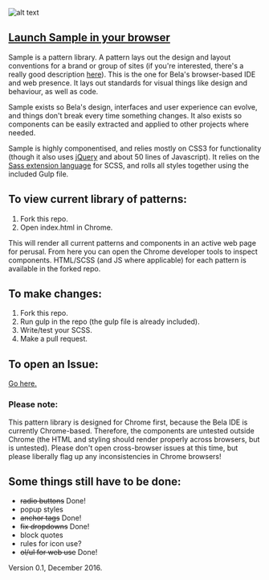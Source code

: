 ![alt text][logo]

[logo]: https://raw.githubusercontent.com/disastrid/bela_patternLibrary/master/logo.png "Sample: A Library for Bela"

## [Launch Sample in your browser](https://belaplatform.github.io/bela_sample/)

Sample is a pattern library. A pattern lays out the design and layout conventions for a brand or group of sites (if you're interested, there's a really good description [here](https://boagworld.com/design/pattern-library/)). This is the one for Bela's browser-based IDE and web presence. It lays out standards for visual things like design and behaviour, as well as code. 

Sample exists so Bela's design, interfaces and user experience can evolve, and things don't break every time something changes. It also exists so components can be easily extracted and applied to other projects where needed.

Sample is highly componentised, and relies mostly on CSS3 for functionality (though it also uses [jQuery](http://jquery.com/) and about 50 lines of Javascript). It relies on the [Sass extension language](http://sass-lang.com/) for SCSS, and rolls all styles together using the included Gulp file. 

## To view current library of patterns:
1. Fork this repo.
2. Open index.html in Chrome.

This will render all current patterns and components in an active web page for perusal. From here you can open the Chrome developer tools to inspect components. HTML/SCSS (and JS where applicable) for each pattern is available in the forked repo.

## To make changes: 

1. Fork this repo.
2. Run gulp in the repo (the gulp file is already included).
3. Write/test your SCSS.
4. Make a pull request.

## To open an Issue:

[Go here.](https://github.com/disastrid/bela_patternLibrary/issues)

### Please note:

This pattern library is designed for Chrome first, because the Bela IDE is currently Chrome-based. Therefore, the components are untested outside Chrome (the HTML and styling should render properly across browsers, but is untested). Please don't open cross-browser issues at this time, but please liberally flag up any inconsistencies in Chrome browsers!

## Some things still have to be done:

- ~~radio buttons~~ Done! 
- popup styles
- ~~anchor tags~~ Done!
- ~~fix dropdowns~~ Done!
- block quotes
- rules for icon use?
- ~~ol/ul for web use~~ Done!

Version 0.1, December 2016.

